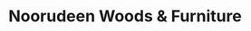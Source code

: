 ---
title: "Noorudeen Woods & Furniture"
url: /karachi/noorudeen-woods-and-furniture/
shop: furniture
---